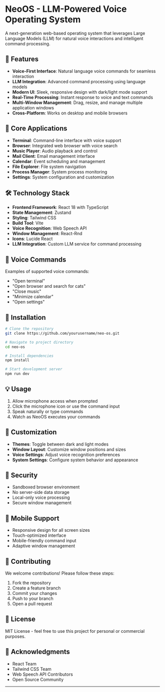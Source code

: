 # NeoOS - LLM-Powered Voice Operating System

A next-generation web-based operating system that leverages Large Language Models (LLM) for natural voice interactions and intelligent command processing.

## 🌟 Features

- **Voice-First Interface**: Natural language voice commands for seamless interaction
- **LLM Integration**: Advanced command processing using language models
- **Modern UI**: Sleek, responsive design with dark/light mode support
- **Real-Time Processing**: Instant response to voice and text commands
- **Multi-Window Management**: Drag, resize, and manage multiple application windows
- **Cross-Platform**: Works on desktop and mobile browsers

## 🚀 Core Applications

- **Terminal**: Command-line interface with voice support
- **Browser**: Integrated web browser with voice search
- **Music Player**: Audio playback and control
- **Mail Client**: Email management interface
- **Calendar**: Event scheduling and management
- **File Explorer**: File system navigation
- **Process Manager**: System process monitoring
- **Settings**: System configuration and customization

## 🛠️ Technology Stack

- **Frontend Framework**: React 18 with TypeScript
- **State Management**: Zustand
- **Styling**: Tailwind CSS
- **Build Tool**: Vite
- **Voice Recognition**: Web Speech API
- **Window Management**: React-Rnd
- **Icons**: Lucide React
- **LLM Integration**: Custom LLM service for command processing

## 🎯 Voice Commands

Examples of supported voice commands:

- "Open terminal"
- "Open browser and search for cats"
- "Close music"
- "Minimize calendar"
- "Open settings"

## 🔧 Installation

```bash
# Clone the repository
git clone https://github.com/yourusername/neo-os.git

# Navigate to project directory
cd neo-os

# Install dependencies
npm install

# Start development server
npm run dev
```

## 💡 Usage

1. Allow microphone access when prompted
2. Click the microphone icon or use the command input
3. Speak naturally or type commands
4. Watch as NeoOS executes your commands

## 🎨 Customization

- **Themes**: Toggle between dark and light modes
- **Window Layout**: Customize window positions and sizes
- **Voice Settings**: Adjust voice recognition preferences
- **System Settings**: Configure system behavior and appearance

## 🔐 Security

- Sandboxed browser environment
- No server-side data storage
- Local-only voice processing
- Secure window management

## 📱 Mobile Support

- Responsive design for all screen sizes
- Touch-optimized interface
- Mobile-friendly command input
- Adaptive window management

## 🤝 Contributing

We welcome contributions! Please follow these steps:

1. Fork the repository
2. Create a feature branch
3. Commit your changes
4. Push to your branch
5. Open a pull request

## 📄 License

MIT License - feel free to use this project for personal or commercial purposes.

## 🙏 Acknowledgments

- React Team
- Tailwind CSS Team
- Web Speech API Contributors
- Open Source Community

---
